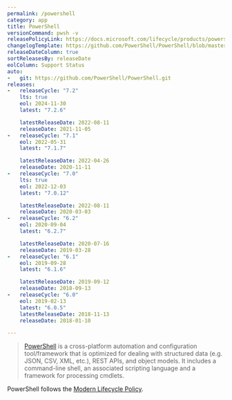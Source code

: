```yaml
---
permalink: /powershell
category: app
title: PowerShell
versionCommand: pwsh -v
releasePolicyLink: https://docs.microsoft.com/lifecycle/products/powershell
changelogTemplate: https://github.com/PowerShell/PowerShell/blob/master/CHANGELOG/__RELEASE_CYCLE__.md
releaseDateColumn: true
sortReleasesBy: releaseDate
eolColumn: Support Status
auto:
-   git: https://github.com/PowerShell/PowerShell.git
releases:
-   releaseCycle: "7.2"
    lts: true
    eol: 2024-11-30
    latest: "7.2.6"

    latestReleaseDate: 2022-08-11
    releaseDate: 2021-11-05
-   releaseCycle: "7.1"
    eol: 2022-05-31
    latest: "7.1.7"

    latestReleaseDate: 2022-04-26
    releaseDate: 2020-11-11
-   releaseCycle: "7.0"
    lts: true
    eol: 2022-12-03
    latest: "7.0.12"

    latestReleaseDate: 2022-08-11
    releaseDate: 2020-03-03
-   releaseCycle: "6.2"
    eol: 2020-09-04
    latest: "6.2.7"

    latestReleaseDate: 2020-07-16
    releaseDate: 2019-03-28
-   releaseCycle: "6.1"
    eol: 2019-09-28
    latest: "6.1.6"

    latestReleaseDate: 2019-09-12
    releaseDate: 2018-09-13
-   releaseCycle: "6.0"
    eol: 2019-02-13
    latest: "6.0.5"
    latestReleaseDate: 2018-11-13
    releaseDate: 2018-01-10

---
```


> [PowerShell](https://aka.ms/powershell)  is a cross-platform automation and configuration tool/framework that is optimized for dealing with structured data (e.g. JSON, CSV, XML, etc.), REST APIs, and object models. It includes a command-line shell, an associated scripting language and a framework for processing cmdlets.

PowerShell follows the [Modern Lifecycle Policy](https://docs.microsoft.com/powershell/scripting/powershell-support-lifecycle).
